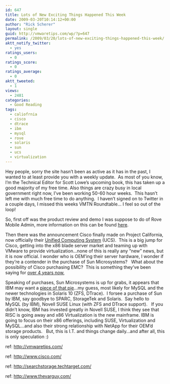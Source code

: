 ```yaml
---
id: 647
title: Lots of New Exciting Things Happened This Week
date: 2009-03-20T10:14:12+00:00
author: "Rick Scherer"
layout: single
guid: http://vmwaretips.com/wp/?p=647
permalink: /2009/03/20/lots-of-new-exciting-things-happened-this-week/
aktt_notify_twitter:
  - yes
ratings_users:
  - 0
ratings_score:
  - 0
ratings_average:
  - 0
aktt_tweeted:
  - 1
views:
  - 2481
categories:
  - Good Reading
tags:
  - caliofrnia
  - cisco
  - dtrace
  - ibm
  - mysql
  - rove
  - solaris
  - sun
  - ucs
  - virtualization
---
```

Hey people, sorry the site hasn&#8217;t been as active as it has in the past, I wanted to at least provide you with a weekly update.  As most of you know, I&#8217;m the Technical Editor for Scott Lowe&#8217;s upcoming book, this has taken up a good majority of my free time. Also things are crazy busy in local government right now, I&#8217;ve been working 50-60 hour weeks.  This hasn&#8217;t left me with much free time to do anything.  I haven&#8217;t signed on to Twitter in a couple days, I missed this weeks VMTN Roundtable&#8230; I feel so out of the loop!

<!--more-->

So, first off was the product review and demo I was suppose to do of Rove Mobile Admin, more information on this can be found [here](http://vmwaretips.com/wp/2009/03/20/rove-mobile-admin-42-vmware-vcenter-support-added/).

Then there was the announcement Cisco finally made on Project California, now officially their <a href="http://www.cisco.com/web/solutions/data_center/unifiedcomputing_promo.html?POSITION=sl&COUNTRY_SITE=us&CAMPAIGN=Data+Center+CA&CREATIVE=dccalaunch&REFERRING_SITE=CISCO.COM+INDEX" target="_blank">Unified Computing System</a> (UCS).  This is a big jump for Cisco, getting into the x86 blade server market and teaming up with VMware to provide virtualization&#8230;none of this is really any &#8220;new&#8221; news, but it is now official. I wonder who is OEM&#8217;ing their server hardware, I wonder if they&#8217;re a contender in the purchase of Sun Microsystems?   What about the possibility of Cisco purchasing EMC?  This is something they&#8217;ve been saying for <a href="http://searchstorage.techtarget.com/news/column/0,294698,sid5_gci1102991,00.html#" target="_blank">over 4 years now</a>,

Speaking of purchases, Sun Microsystems is up for grabs, it appears that IBM may want a <a href="http://www.thevarguy.com/2009/03/18/ibm-targeting-sun-for-takeover-linux-mysql-potential-winners/" target="_blank">piece of that pie</a>&#8230;my guess, most likely for MySQL and the newer technologies in Solaris 10 (ZFS, DTrace).  I forsee a purchase of Sun by IBM, say goodbye to SPARC, StorageTek and Solaris.  Say hello to MySQL (by IBM), Novell SUSE Linux (with ZFS and DTrace support).   If you didn&#8217;t know, IBM has invested greatly in Novell SUSE, I think they see that RISC is going away and x86 Virtualization is the new mainframe. IBM is going to focus on their x86 offerings, including SUSE, Virtualization and MySQL&#8230;and also their strong relationship with NetApp for their OEM&#8217;d storage products.   But, this is I.T. and things change daily&#8230;and after all, this is only speculation :)

ref: <a href="http://vmwaretips.com/wp/2009/03/20/rove-mobile-admin-42-vmware-vcenter-support-added/" target="_blank">http://vmwaretips.com/</a>
  
ref: <a href="http://www.cisco.com/web/solutions/data_center/unifiedcomputing_promo.html?POSITION=sl&COUNTRY_SITE=us&CAMPAIGN=Data+Center+CA&CREATIVE=dccalaunch&REFERRING_SITE=CISCO.COM+INDEX" target="_blank">http://www.cisco.com/</a>
  
ref: <a href="http://searchstorage.techtarget.com/news/column/0,294698,sid5_gci1102991,00.html" target="_blank">http://searchstorage.techtarget.com/</a>
  
ref: <a href="http://www.thevarguy.com/2009/03/18/ibm-targeting-sun-for-takeover-linux-mysql-potential-winners/" target="_blank">http://www.thevarguy.com/</a>
